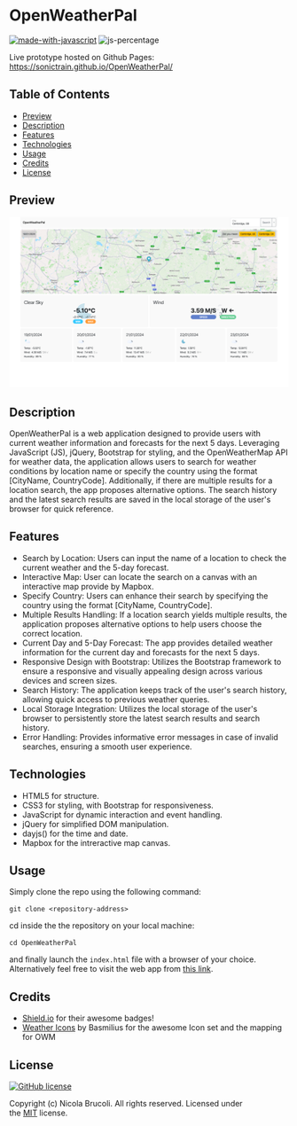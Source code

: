 # OpenWeatherPal

[![made-with-javascript](https://img.shields.io/badge/Made%20with-JavaScript-1f425f.svg)](https://www.javascript.com) ![js-percentage](https://img.shields.io/badge/JavaScript-86.9-yellow)

Live prototype hosted on Github Pages: https://sonictrain.github.io/OpenWeatherPal/

## Table of Contents 
- [Preview](#Preview)
- [Description](#Description)
- [Features](#Features)
- [Technologies](#Technologies)
- [Usage](#Usage)
- [Credits](#Credits)
- [License](#License)

## Preview
![workday preview app](./assets/images/weather-OpenWeatherPal.png)

## Description
OpenWeatherPal is a web application designed to provide users with current weather information and forecasts for the next 5 days. Leveraging JavaScript (JS), jQuery, Bootstrap for styling, and the OpenWeatherMap API for weather data, the application allows users to search for weather conditions by location name or specify the country using the format [CityName, CountryCode]. Additionally, if there are multiple results for a location search, the app proposes alternative options. The search history and the latest search results are saved in the local storage of the user's browser for quick reference.

## Features
- Search by Location: Users can input the name of a location to check the current weather and the 5-day forecast.
- Interactive Map: User can locate the search on a canvas with an interactive map provide by Mapbox.
- Specify Country: Users can enhance their search by specifying the country using the format [CityName, CountryCode].
- Multiple Results Handling: If a location search yields multiple results, the application proposes alternative options to help users choose the correct location.
- Current Day and 5-Day Forecast: The app provides detailed weather information for the current day and forecasts for the next 5 days.
- Responsive Design with Bootstrap: Utilizes the Bootstrap framework to ensure a responsive and visually appealing design across various devices and screen sizes.
- Search History: The application keeps track of the user's search history, allowing quick access to previous weather queries.
- Local Storage Integration: Utilizes the local storage of the user's browser to persistently store the latest search results and search history.
- Error Handling: Provides informative error messages in case of invalid searches, ensuring a smooth user experience.

## Technologies
- HTML5 for structure.
- CSS3 for styling, with Bootstrap for responsiveness.
- JavaScript for dynamic interaction and event handling.
- jQuery for simplified DOM manipulation.
- dayjs() for the time and date.
- Mapbox for the intreractive map canvas.

## Usage
Simply clone the repo using the following command:
```
git clone <repository-address>
```

cd inside the the repository on your local machine:
```
cd OpenWeatherPal
```

and finally launch the `index.html` file with a browser of your choice.
Alternatively feel free to visit the web app from [this link](https://sonictrain.github.io/OpenWeatherPal/).

## Credits
- [Shield.io](https://shields.io/) for their awesome badges!
- [Weather Icons](https://github.com/basmilius/weather-icons) by Basmilius for the awesome Icon set and the mapping for OWM

## License
[![GitHub license](https://img.shields.io/github/license/Naereen/StrapDown.js.svg)](https://github.com/Naereen/StrapDown.js/blob/master/LICENSE)

Copyright (c) Nicola Brucoli. All rights reserved.
Licensed under the [MIT](./LICENSE) license.